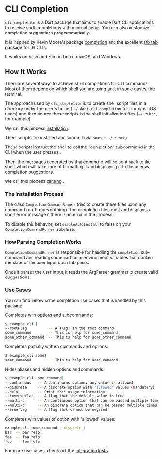 # CLI Completion

`cli_completion` is a Dart package that aims to enable Dart CLI applications to receive shell completions with minimal setup. You can also customize completion suggestions programmatically.

It is inspired by Kevin Moore's package [completion](https://pub.dev/packages/completion) and the excellent [tab tab package](https://github.com/mklabs/tabtab) for JS CLIs.

It works on bash and zsh on Linux, macOS, and Windows.

## How It Works

There are several ways to achieve shell completions for CLI commands. Most of them depend on which shell you are using and, in some cases, the terminal.

The approach used by `cli_completion` is to create shell script files in a directory under the user's home ( `~/.dart-cli-completion`  for Linux/macOS users) and then source these scripts in the shell initialization files (`~/.zshrc`, for example).

We call this process [installation](#the-installation-process).

Then, scripts are installed and sourced (via `source ~/.zshrc`).

These scripts instruct the shell to call the “completion” subcommand in the CLI when the user presses <TAB>.

Then, the messages generated by that command will be sent back to the shell, which will take care of formatting it and displaying it to the user as completion suggestions.

We call this process [parsing](#how-parsing-completion-works) .

### The Installation Process

The class `CompletionCommandRunner` tries to create these files upon any command run. It does nothing if the completion files exist and displays a short error message if there is an error in the process.

To disable this behavior, set `enableAutoInstall` to false on your `CompletionCommandRunner` subclass.

### How Parsing Completion Works

`CompletionCommandRunner` is responsible for handling the `completion` sub-command and reading some particular environment variables that contain the state of the user input upon tab press.

Once it parses the user input, it reads the ArgParser grammar to create valid suggestions.

### Use Cases

You can find below some completion use cases that is handled by this package:

Completes with options and subcommands:
```bash
$ example_cli |
--rootFlag          -- A flag: in the root command
some_command        -- This is help for some_command
some_other_command  -- This is help for some_other_command
```

Completes partially written commands and options:
```bash
$ example_cli some|
some_command        -- This is help for some_command
```

Hides aliases and hidden options and commands:
```bash
$ example_cli some_command|
--continuous   -- A continuous option: any value is allowed
--discrete     -- A discrete option with "allowed" values (mandatory)
--help         -- Print this usage information.
--inverseflag  -- A flag that the default value is true
--multi-c      -- An continuous option that can be passed multiple times
--multi-d      -- An discrete option that can be passed multiple times 
--trueflag     -- A flag that cannot be negated
```
 
Completes with values of option with "allowed" values:
```bash
example_cli some_command --discrete |
bar  -- bar help
faa  -- faa help
foo  -- foo help
```

For more use cases, check out the [integration tests](https://github.com/VeryGoodOpenSource/cli_completion/blob/main/example/test/integration/completion_integration_test.dart).

